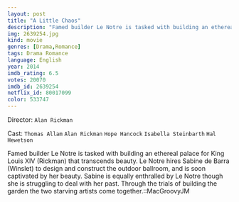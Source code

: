 ```yaml
---
layout: post
title: "A Little Chaos"
description: "Famed builder Le Notre is tasked with building an ethereal palace for King Louis XIV (Rickman) that transcends beauty. Le Notre hires Sabine de Barra (Winslet) to design and construct the outdoor ballroom, and is soon captivated by her beauty. Sabine is equally enthralled by Le Notre though she is struggling to deal with her past. Through the trials of building the garden the two starving artists come together..."
img: 2639254.jpg
kind: movie
genres: [Drama,Romance]
tags: Drama Romance 
language: English
year: 2014
imdb_rating: 6.5
votes: 20070
imdb_id: 2639254
netflix_id: 80017099
color: 533747
---
```

Director: `Alan Rickman`  

Cast: `Thomas Allam` `Alan Rickman` `Hope Hancock` `Isabella Steinbarth` `Hal Hewetson` 

Famed builder Le Notre is tasked with building an ethereal palace for King Louis XIV (Rickman) that transcends beauty. Le Notre hires Sabine de Barra (Winslet) to design and construct the outdoor ballroom, and is soon captivated by her beauty. Sabine is equally enthralled by Le Notre though she is struggling to deal with her past. Through the trials of building the garden the two starving artists come together.::MacGroovyJM